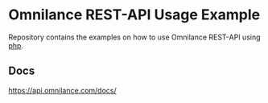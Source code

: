 # Omnilance REST-API Usage Example
Repository contains the examples on how to use Omnilance REST-API using  [php](php.net).

## Docs
https://api.omnilance.com/docs/
